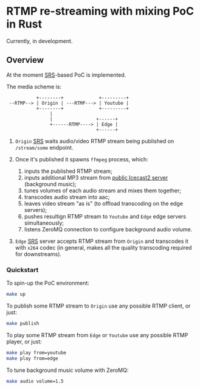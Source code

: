RTMP re-streaming with mixing PoC in Rust
=========================================

Currently, in development.




## Overview

At the moment [SRS]-based PoC is implemented.

The media scheme is:

```
           +--------+             +---------+
 --RTMP--> | Origin | ---RTMP---> | Youtube |
           +--------+             +---------+
                |
                |                +------+
                +------RTMP----> | Edge |
                                 +------+
```

1. `Origin` [SRS] waits audio/video RTMP stream being published on `/stream/some` endpoint.

2. Once it's published it spawns `ffmpeg` process, which:
    1. inputs the published RTMP stream; 
    2. inputs additional MP3 stream from [public Icecast2 server](http://radio.casse-tete.solutions) (background music);
    3. tunes volumes of each audio stream and mixes them together;
    4. transcodes audio stream into aac;
    5. leaves video stream "as is" (to offload transcoding on the edge servers);
    6. pushes resultign RTMP stream to `Youtube` and `Edge` edge servers simultaneously;
    7. listens ZeroMQ connection to configure background audio volume.
    
3. `Edge` [SRS] server accepts RTMP stream from `Origin` and transcodes it with `x264` codec (in general, makes all the quality transcoding required for downstreams).


### Quickstart

To spin-up the PoC environment:
```bash
make up
```

To publish some RTMP stream to `Origin` use any possible RTMP client, or just:
```bash
make publish
```

To play some RTMP stream from `Edge` or `Youtube` use any possible RTMP player, or just:
```bash
make play from=youtube
make play from=edge
```

To tune background music volume with ZeroMQ:
```bash
make audio volume=1.5
``` 




[SRS]: https://github.com/ossrs/srs
